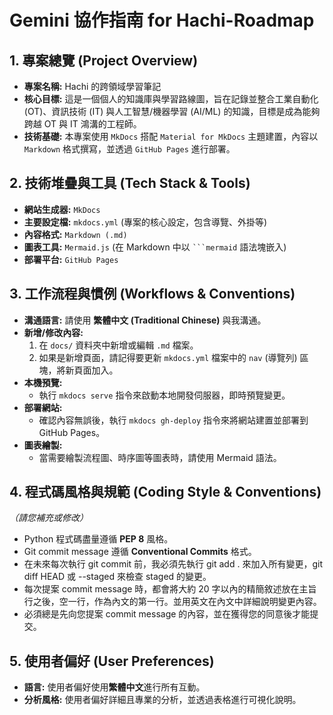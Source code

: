 # Gemini 協作指南 for Hachi-Roadmap

## 1. 專案總覽 (Project Overview)

- **專案名稱:** Hachi 的跨領域學習筆記
- **核心目標:** 這是一個個人的知識庫與學習路線圖，旨在記錄並整合工業自動化 (OT)、資訊技術 (IT) 與人工智慧/機器學習 (AI/ML) 的知識，目標是成為能夠跨越 OT 與 IT 鴻溝的工程師。
- **技術基礎:** 本專案使用 `MkDocs` 搭配 `Material for MkDocs` 主題建置，內容以 `Markdown` 格式撰寫，並透過 `GitHub Pages` 進行部署。

## 2. 技術堆疊與工具 (Tech Stack & Tools)

- **網站生成器:** `MkDocs`
- **主要設定檔:** `mkdocs.yml` (專案的核心設定，包含導覽、外掛等)
- **內容格式:** `Markdown (.md)`
- **圖表工具:** `Mermaid.js` (在 Markdown 中以 ` ```mermaid ` 語法塊嵌入)
- **部署平台:** `GitHub Pages`

## 3. 工作流程與慣例 (Workflows & Conventions)

- **溝通語言:** 請使用 **繁體中文 (Traditional Chinese)** 與我溝通。
- **新增/修改內容:**
    1. 在 `docs/` 資料夾中新增或編輯 `.md` 檔案。
    2. 如果是新增頁面，請記得要更新 `mkdocs.yml` 檔案中的 `nav` (導覽列) 區塊，將新頁面加入。
- **本機預覽:**
  - 執行 `mkdocs serve` 指令來啟動本地開發伺服器，即時預覽變更。
- **部署網站:**
  - 確認內容無誤後，執行 `mkdocs gh-deploy` 指令來將網站建置並部署到 GitHub Pages。
- **圖表繪製:**
  - 當需要繪製流程圖、時序圖等圖表時，請使用 Mermaid 語法。

## 4. 程式碼風格與規範 (Coding Style & Conventions)

*（請您補充或修改）*

- Python 程式碼盡量遵循 **PEP 8** 風格。
- Git commit message 遵循 **Conventional Commits** 格式。
- 在未來每次執行 git commit 前，我必須先執行 git add . 來加入所有變更，git diff HEAD 或 --staged 來檢查 staged 的變更。
- 每次提案 commit message 時，都會將大約 20 字以內的精簡敘述放在主旨行之後，空一行，作為內文的第一行。並用英文在內文中詳細說明變更內容。
- 必須總是先向您提案 commit message 的內容，並在獲得您的同意後才能提交。

## 5. 使用者偏好 (User Preferences)

- **語言:** 使用者偏好使用**繁體中文**進行所有互動。
- **分析風格:** 使用者偏好詳細且專業的分析，並透過表格進行可視化說明。
